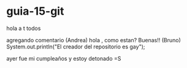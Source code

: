 # guia-15-git

hola a t  todos

agregando comentario (Andrea)
hola , como estan?
Buenas!! (Bruno)
System.out.println("El creador del repositorio es gay");

ayer fue mi cumpleaños y estoy detonado =S
